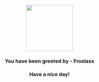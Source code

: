 <p align="center">
    <img src="https://raw.githubusercontent.com/PokeAPI/sprites/master/sprites/pokemon/478.png" width="150" height="150">
</p>
<h3 align="center">You have been greeted by - <b>Froslass</b></h3>
<h3 align="center">Have a nice day!</h3>
